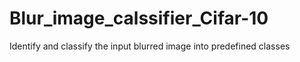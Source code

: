 # Blur_image_calssifier_Cifar-10
Identify and classify the input blurred image into predefined classes
